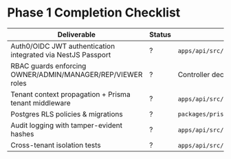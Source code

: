 # Phase 1 Completion Checklist

| Deliverable | Status | Evidence |
| --- | --- | --- |
| Auth0/OIDC JWT authentication integrated via NestJS Passport | ? | `apps/api/src/modules/auth/*`, `.env(.example)` |
| RBAC guards enforcing OWNER/ADMIN/MANAGER/REP/VIEWER roles | ? | Controller decorators + `RolesGuard` tests |
| Tenant context propagation + Prisma tenant middleware | ? | `apps/api/src/infrastructure/prisma/prisma.service.ts`, `RequestContextService` |
| Postgres RLS policies & migrations | ? | `packages/prisma/prisma/migrations/20250919132638_phase1_identity/migration.sql` |
| Audit logging with tamper-evident hashes | ? | `apps/api/src/modules/audit/*`, `AuditLog` schema |
| Cross-tenant isolation tests | ? | `apps/api/src/modules/auth/guards/*.spec.ts`, `pnpm --filter api test` |

